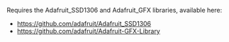 Requires the Adafruit_SSD1306 and Adafruit_GFX libraries, available here:
* https://github.com/adafruit/Adafruit_SSD1306
* https://github.com/adafruit/Adafruit-GFX-Library
